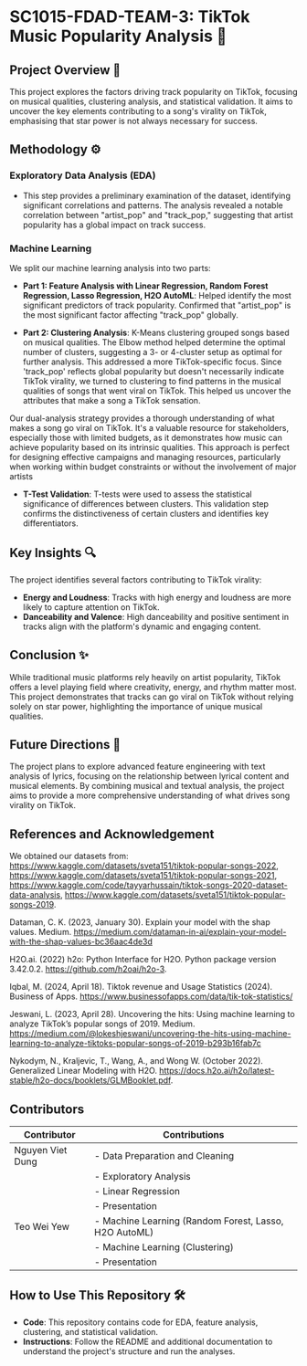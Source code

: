 # SC1015-FDAD-TEAM-3: TikTok Music Popularity Analysis 🎵

## Project Overview 🌟
This project explores the factors driving track popularity on TikTok, focusing on musical qualities, clustering analysis, and statistical validation. It aims to uncover the key elements contributing to a song's virality on TikTok, emphasising that star power is not always necessary for success.

## Methodology ⚙️

### Exploratory Data Analysis (EDA)
- This step provides a preliminary examination of the dataset, identifying significant correlations and patterns. The analysis revealed a notable correlation between "artist_pop" and "track_pop," suggesting that artist popularity has a global impact on track success.


### Machine Learning 

We split our machine learning analysis into two parts:

- **Part 1: Feature Analysis with Linear Regression, Random Forest Regression, Lasso Regression, H2O AutoML**: Helped identify the most significant predictors of track popularity. Confirmed that "artist_pop" is the most significant factor affecting "track_pop" globally. 

- **Part 2: Clustering Analysis**: K-Means clustering grouped songs based on musical qualities. The Elbow method helped determine the optimal number of clusters, suggesting a 3- or 4-cluster setup as optimal for further analysis. This addressed a more TikTok-specific focus. Since 'track_pop' reflects global popularity but doesn't necessarily indicate TikTok virality, we turned to clustering to find patterns in the musical qualities of songs that went viral on TikTok. This helped us uncover the attributes that make a song a TikTok sensation.

Our dual-analysis strategy provides a thorough understanding of what makes a song go viral on TikTok. It's a valuable resource for stakeholders, especially those with limited budgets, as it demonstrates how music can achieve popularity based on its intrinsic qualities. This approach is perfect for designing effective campaigns and managing resources, particularly when working within budget constraints or without the involvement of major artists

- **T-Test Validation**: T-tests were used to assess the statistical significance of differences between clusters. This validation step confirms the distinctiveness of certain clusters and identifies key differentiators.


## Key Insights 🔍
The project identifies several factors contributing to TikTok virality:

- **Energy and Loudness**: Tracks with high energy and loudness are more likely to capture attention on TikTok.
- **Danceability and Valence**: High danceability and positive sentiment in tracks align with the platform's dynamic and engaging content.

## Conclusion ✨
While traditional music platforms rely heavily on artist popularity, TikTok offers a level playing field where creativity, energy, and rhythm matter most. This project demonstrates that tracks can go viral on TikTok without relying solely on star power, highlighting the importance of unique musical qualities.

## Future Directions 🚀
The project plans to explore advanced feature engineering with text analysis of lyrics, focusing on the relationship between lyrical content and musical elements. By combining musical and textual analysis, the project aims to provide a more comprehensive understanding of what drives song virality on TikTok.

## References and Acknowledgement
We obtained our datasets from: https://www.kaggle.com/datasets/sveta151/tiktok-popular-songs-2022, https://www.kaggle.com/datasets/sveta151/tiktok-popular-songs-2021, https://www.kaggle.com/code/tayyarhussain/tiktok-songs-2020-dataset-data-analysis, https://www.kaggle.com/datasets/sveta151/tiktok-popular-songs-2019.

Dataman, C. K. (2023, January 30). Explain your model with the shap values. Medium. https://medium.com/dataman-in-ai/explain-your-model-with-the-shap-values-bc36aac4de3d 

H2O.ai. (2022) h2o: Python Interface for H2O. Python package version 3.42.0.2. https://github.com/h2oai/h2o-3.

Iqbal, M. (2024, April 18). Tiktok revenue and Usage Statistics (2024). Business of Apps. https://www.businessofapps.com/data/tik-tok-statistics/ 

Jeswani, L. (2023, April 28). Uncovering the hits: Using machine learning to analyze TikTok’s popular songs of 2019. Medium. https://medium.com/@lokeshjeswani/uncovering-the-hits-using-machine-learning-to-analyze-tiktoks-popular-songs-of-2019-b293b16fab7c 

Nykodym, N., Kraljevic, T., Wang, A., and Wong W. (October 2022). Generalized Linear Modeling with H2O. https://docs.h2o.ai/h2o/latest-stable/h2o-docs/booklets/GLMBooklet.pdf.


## Contributors

| Contributor       | Contributions                                                |
|-------------------|--------------------------------------------------------------|
| Nguyen Viet Dung  | - Data Preparation and Cleaning                              |
|                   | - Exploratory Analysis                                       |
|                   | - Linear Regression                                          |
|                   | - Presentation                                               |
| Teo Wei Yew       | - Machine Learning (Random Forest, Lasso, H2O AutoML)        |
|                   | - Machine Learning (Clustering)                              |
|                   | - Presentation                  |


## How to Use This Repository 🛠️
- **Code**: This repository contains code for EDA, feature analysis, clustering, and statistical validation.
- **Instructions**: Follow the README and additional documentation to understand the project's structure and run the analyses.
